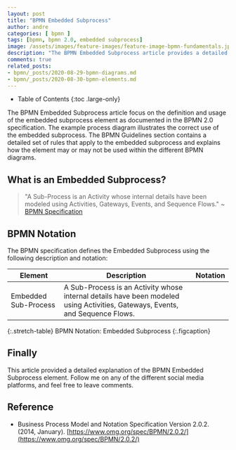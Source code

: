 ```yaml
---
layout: post
title: "BPMN Embedded Subprocess"
author: andre
categories: [ bpmn ]
tags: [bpmn, bpmn 2.0, embedded subprocess]
image: /assets/images/feature-images/feature-image-bpmn-fundamentals.jpg
description: "The BPMN Embedded Subprocess article provides a detailed explanation of the embedded subprocess element, including the BPMN notation, an example diagram and guidelines."
comments: true
related_posts:
- bpmn/_posts/2020-08-29-bpmn-diagrams.md
- bpmn/_posts/2020-08-30-bpmn-elements.md
---
```


- Table of Contents
{:toc .large-only}

The BPMN Embedded Subprocess article focus on the definition and usage of the embedded subprocess element as documented 
in the BPMN 2.0 specification. The example process diagram illustrates the correct use of the embedded subprocess. The 
BPMN Guidelines section contains a detailed set of rules that apply to the embedded subprocess and explains how the 
element may or may not be used within the different BPMN diagrams.

## What is an Embedded Subprocess?
> "A Sub-Process is an Activity whose internal details have been modeled using Activities, Gateways, Events, and Sequence Flows." ~ [BPMN Specification][1]


## BPMN Notation
The BPMN specification defines the Embedded Subprocess using the following description and notation:

| Element | Description | Notation |
|---------|-------------|:--------:|
| Embedded Sub-Process | A Sub-Process is an Activity whose internal details have been modeled using Activities, Gateways, Events, and Sequence Flows.  | <iconify-icon height=48px data-icon="bpmn:subprocess-expanded"></iconify-icon> |
{:.stretch-table}
BPMN Notation: Embedded Subprocess
{:.figcaption}


## Finally
This article provided a detailed explanation of the BPMN Embedded Subprocess element. Follow me on any of the different
social media platforms, and feel free to leave comments.

## Reference
* Business Process Model and Notation Specification Version 2.0.2. (2014, January). [https://www.omg.org/spec/BPMN/2.0.2/](https://www.omg.org/spec/BPMN/2.0.2/)

[1]:https://www.omg.org/spec/BPMN/2.0.2/PDF